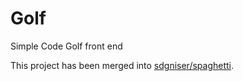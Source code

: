 # Golf
Simple Code Golf front end

This project has been merged into [sdgniser/spaghetti](https://github.com/sdgniser/spaghetti).
